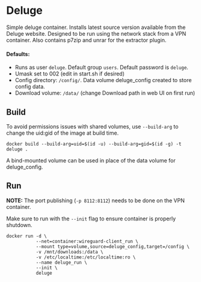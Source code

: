 # Deluge

Simple deluge container. Installs latest source version available from the
Deluge website. Designed to be run using the network stack from a VPN
container.  Also contains p7zip and unrar for the extractor plugin.

#### Defaults:

- Runs as user `deluge`. Default group `users`. Default password is `deluge`.
- Umask set to 002 (edit in start.sh if desired)
- Config directory: `/config/`. Data volume deluge_config created to store
  config data.
- Download volume: `/data/` (change Download path in web UI on first run)

## Build

To avoid permissions issues with shared volumes, use `--build-arg` to change the
uid:gid of the image at build time.

    docker build --build-arg=uid=$(id -u) --build-arg=gid=$(id -g) -t deluge .

A bind-mounted volume can be used in place of the data volume for deluge_config.

## Run

<b>NOTE:</b> The port publishing (`-p 8112:8112`) needs to be done on the
VPN container.

Make sure to run with the `--init` flag to ensure container is properly
shutdown.

    docker run -d \
               --net=container:wireguard-client_run \
               --mount type=volume,source=deluge_config,target=/config \
               -v /mnt/downloads:/data \
               -v /etc/localtime:/etc/localtime:ro \
               --name deluge_run \
               --init \
               deluge
